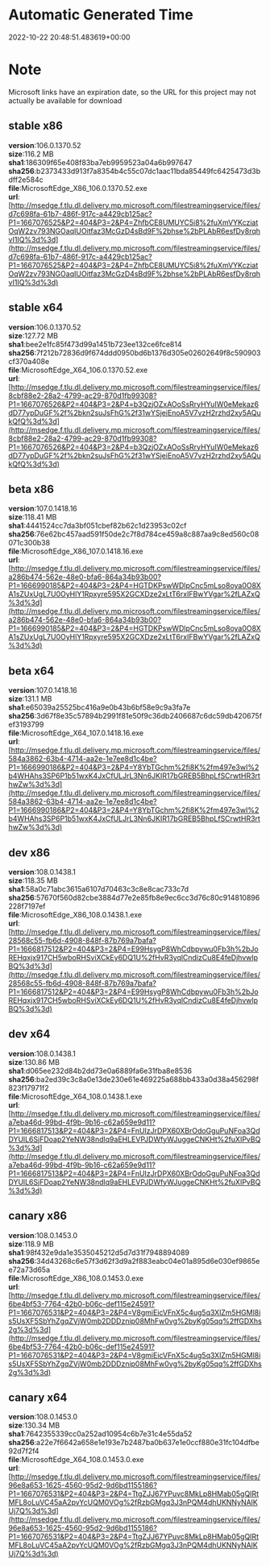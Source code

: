 # Automatic Generated Time
2022-10-22 20:48:51.483619+00:00

# Note
Microsoft links have an expiration date, so the URL for this project may not actually be available for download

## stable x86
**version**:106.0.1370.52  
**size**:116.2 MB  
**sha1**:186309f65e408f83ba7eb9959523a04a6b997647  
**sha256**:b2373433d913f7a8354b4c55c07dc1aac11bda85449fc6425473d3bdff2e584c  
**file**:MicrosoftEdge_X86_106.0.1370.52.exe  
**url**:[http://msedge.f.tlu.dl.delivery.mp.microsoft.com/filestreamingservice/files/d7c698fa-61b7-486f-917c-a4429cb125ac?P1=1667076525&P2=404&P3=2&P4=ZhfbCE8UMUYC5i8%2fuXmVYKcziatOqW2zv793NGOaqIUOitfaz3McGzD4sBd9F%2bhse%2bPLAbR6esfDy8rqhvI1IQ%3d%3d](http://msedge.f.tlu.dl.delivery.mp.microsoft.com/filestreamingservice/files/d7c698fa-61b7-486f-917c-a4429cb125ac?P1=1667076525&P2=404&P3=2&P4=ZhfbCE8UMUYC5i8%2fuXmVYKcziatOqW2zv793NGOaqIUOitfaz3McGzD4sBd9F%2bhse%2bPLAbR6esfDy8rqhvI1IQ%3d%3d)  

## stable x64
**version**:106.0.1370.52  
**size**:127.72 MB  
**sha1**:bee2e1fc85f473d99a1451b723ee132ce6fce814  
**sha256**:7f212b72836d9f674ddd0950bd6b1376d305e02602649f8c590903cf370a408e  
**file**:MicrosoftEdge_X64_106.0.1370.52.exe  
**url**:[http://msedge.f.tlu.dl.delivery.mp.microsoft.com/filestreamingservice/files/8cbf88e2-28a2-4799-ac29-870d1fb99308?P1=1667076526&P2=404&P3=2&P4=b3QzjOZxAOoSsRryHYuIW0eMekaz6dD77ypDuGF%2f%2bkn2suJsFhG%2f31wYSjeiEnoA5V7vzH2rzhd2xy5AQukQfQ%3d%3d](http://msedge.f.tlu.dl.delivery.mp.microsoft.com/filestreamingservice/files/8cbf88e2-28a2-4799-ac29-870d1fb99308?P1=1667076526&P2=404&P3=2&P4=b3QzjOZxAOoSsRryHYuIW0eMekaz6dD77ypDuGF%2f%2bkn2suJsFhG%2f31wYSjeiEnoA5V7vzH2rzhd2xy5AQukQfQ%3d%3d)  

## beta x86
**version**:107.0.1418.16  
**size**:118.41 MB  
**sha1**:4441524cc7da3bf051cbef82b62c1d23953c02cf  
**sha256**:76e62bc457aad591f50de2c7f8d784ce459a8c887aa9c8ed560c08071c300b38  
**file**:MicrosoftEdge_X86_107.0.1418.16.exe  
**url**:[http://msedge.f.tlu.dl.delivery.mp.microsoft.com/filestreamingservice/files/a286b474-562e-48e0-bfa6-864a34b93b00?P1=1666990185&P2=404&P3=2&P4=HGTDKPswWDlpCnc5mLso8oya0O8XA1sZUxUgL7U0OyHlY1Rpxyre595X2GCXDze2xLtT6rxIFBwYVgar%2fLAZxQ%3d%3d](http://msedge.f.tlu.dl.delivery.mp.microsoft.com/filestreamingservice/files/a286b474-562e-48e0-bfa6-864a34b93b00?P1=1666990185&P2=404&P3=2&P4=HGTDKPswWDlpCnc5mLso8oya0O8XA1sZUxUgL7U0OyHlY1Rpxyre595X2GCXDze2xLtT6rxIFBwYVgar%2fLAZxQ%3d%3d)  

## beta x64
**version**:107.0.1418.16  
**size**:131.1 MB  
**sha1**:e65039a25525bc416a9e0b43b6bf58e9c9a3fa7e  
**sha256**:3d67f8e35c57894b2991f81e50f9c36db2406687c6dc59db420675fef3193799  
**file**:MicrosoftEdge_X64_107.0.1418.16.exe  
**url**:[http://msedge.f.tlu.dl.delivery.mp.microsoft.com/filestreamingservice/files/584a3862-63b4-4714-aa2e-1e7ee8d1c4be?P1=1666990186&P2=404&P3=2&P4=Y8YbTGchm%2fi8K%2fm497e3wI%2b4WHAhs3SP6P1b51wxK4JxCfULJrL3Nn6JKIR17bGREB5BhpLfSCrwtHR3rthwZw%3d%3d](http://msedge.f.tlu.dl.delivery.mp.microsoft.com/filestreamingservice/files/584a3862-63b4-4714-aa2e-1e7ee8d1c4be?P1=1666990186&P2=404&P3=2&P4=Y8YbTGchm%2fi8K%2fm497e3wI%2b4WHAhs3SP6P1b51wxK4JxCfULJrL3Nn6JKIR17bGREB5BhpLfSCrwtHR3rthwZw%3d%3d)  

## dev x86
**version**:108.0.1438.1  
**size**:118.35 MB  
**sha1**:58a0c71abc3615a6107d70463c3c8e8cac733c7d  
**sha256**:57670f560d82cbe3884d77e2e85fb8e9ec6cc3d76c80c914810896228f7197ef  
**file**:MicrosoftEdge_X86_108.0.1438.1.exe  
**url**:[http://msedge.f.tlu.dl.delivery.mp.microsoft.com/filestreamingservice/files/28568c55-fb6d-4908-848f-87b769a7bafa?P1=1666817512&P2=404&P3=2&P4=E99HsygP8WhCdbpywu0Fb3h%2bJoREHqxjx917CH5wboRHSviXCkEy6DQ1U%2fHvR3yqlCndizCu8E4feDjhvwlpBQ%3d%3d](http://msedge.f.tlu.dl.delivery.mp.microsoft.com/filestreamingservice/files/28568c55-fb6d-4908-848f-87b769a7bafa?P1=1666817512&P2=404&P3=2&P4=E99HsygP8WhCdbpywu0Fb3h%2bJoREHqxjx917CH5wboRHSviXCkEy6DQ1U%2fHvR3yqlCndizCu8E4feDjhvwlpBQ%3d%3d)  

## dev x64
**version**:108.0.1438.1  
**size**:130.86 MB  
**sha1**:d065ee232d84b2dd73e0a6889fa6e31fba8e8536  
**sha256**:ba2ed39c3c8a0e13de230e61e469225a688bb433a0d38a456298f823f17971f2  
**file**:MicrosoftEdge_X64_108.0.1438.1.exe  
**url**:[http://msedge.f.tlu.dl.delivery.mp.microsoft.com/filestreamingservice/files/a7eba46d-99bd-4f9b-9b16-c62a659e9d11?P1=1666817513&P2=404&P3=2&P4=FnUIzJrDPX60XBrOdoGguPuNFoa3QdDYUlL6SjFDoap2YeNW38ndlq9aEHLEVPJDWfyWJuggeCNKHt%2fuXIPvBQ%3d%3d](http://msedge.f.tlu.dl.delivery.mp.microsoft.com/filestreamingservice/files/a7eba46d-99bd-4f9b-9b16-c62a659e9d11?P1=1666817513&P2=404&P3=2&P4=FnUIzJrDPX60XBrOdoGguPuNFoa3QdDYUlL6SjFDoap2YeNW38ndlq9aEHLEVPJDWfyWJuggeCNKHt%2fuXIPvBQ%3d%3d)  

## canary x86
**version**:108.0.1453.0  
**size**:118.9 MB  
**sha1**:98f432e9da1e3535045212d5d7d31f7948894089  
**sha256**:34d43268c6e57f3d62f3d9a2f883eabc04e01a895d6e030ef9865ee72a73d65a  
**file**:MicrosoftEdge_X86_108.0.1453.0.exe  
**url**:[http://msedge.f.tlu.dl.delivery.mp.microsoft.com/filestreamingservice/files/6be4bf53-7764-42b0-b06c-def115e24591?P1=1667076531&P2=404&P3=2&P4=V8gmiEicVFnX5c4ug5q3XlZm5HGMl8is5UsXF5SbYhZgqZVjW0mb2DDDznip08MhFw0vg%2byKg05qq%2ffGDXhs2g%3d%3d](http://msedge.f.tlu.dl.delivery.mp.microsoft.com/filestreamingservice/files/6be4bf53-7764-42b0-b06c-def115e24591?P1=1667076531&P2=404&P3=2&P4=V8gmiEicVFnX5c4ug5q3XlZm5HGMl8is5UsXF5SbYhZgqZVjW0mb2DDDznip08MhFw0vg%2byKg05qq%2ffGDXhs2g%3d%3d)  

## canary x64
**version**:108.0.1453.0  
**size**:130.34 MB  
**sha1**:7642355339cc0a252ad10954c6b7e31c4e55da52  
**sha256**:a22e7f6642a658e1e193e7b2487ba0b637e1e0ccf880e31fc104dfbe92d7f2f4  
**file**:MicrosoftEdge_X64_108.0.1453.0.exe  
**url**:[http://msedge.f.tlu.dl.delivery.mp.microsoft.com/filestreamingservice/files/96e8a653-1625-4560-95d2-9d6bd1155186?P1=1667076531&P2=404&P3=2&P4=TtgZJJ67YPuvc8MkLp8HMab05gQIRtMFL8oLuVC45aA2pvYcUQM0VOg%2fRzbGMgq3J3nPQM4dhUKNNyNAlKUj7Q%3d%3d](http://msedge.f.tlu.dl.delivery.mp.microsoft.com/filestreamingservice/files/96e8a653-1625-4560-95d2-9d6bd1155186?P1=1667076531&P2=404&P3=2&P4=TtgZJJ67YPuvc8MkLp8HMab05gQIRtMFL8oLuVC45aA2pvYcUQM0VOg%2fRzbGMgq3J3nPQM4dhUKNNyNAlKUj7Q%3d%3d)  

